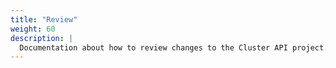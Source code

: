 ```yaml
---
title: "Review"
weight: 60
description: |
  Documentation about how to review changes to the Cluster API project.
---
```



